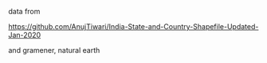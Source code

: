 
data from

https://github.com/AnujTiwari/India-State-and-Country-Shapefile-Updated-Jan-2020

and gramener, natural earth
